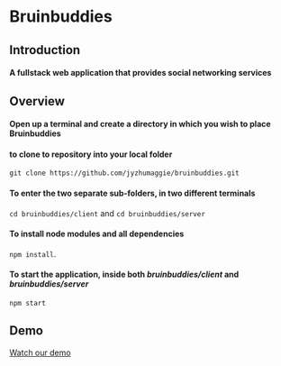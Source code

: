 # Bruinbuddies

## Introduction
#### A fullstack web application that provides social networking services

## Overview
#### Open up a terminal and create a directory in which you wish to place Bruinbuddies  
  
#### to clone to repository into your local folder 
`git clone https://github.com/jyzhumaggie/bruinbuddies.git` 
  
#### To enter the two separate sub-folders, in two different terminals  
`cd bruinbuddies/client` and `cd bruinbuddies/server`  
  
#### To install node modules and all dependencies  
`npm install`. 

#### To start the application, inside both _bruinbuddies/client_ and _bruinbuddies/server_  
`npm start` 


## Demo
[Watch our demo](https://youtu.be/9HNHi4fDbHU)
